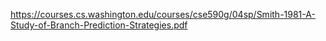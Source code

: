 https://courses.cs.washington.edu/courses/cse590g/04sp/Smith-1981-A-Study-of-Branch-Prediction-Strategies.pdf
